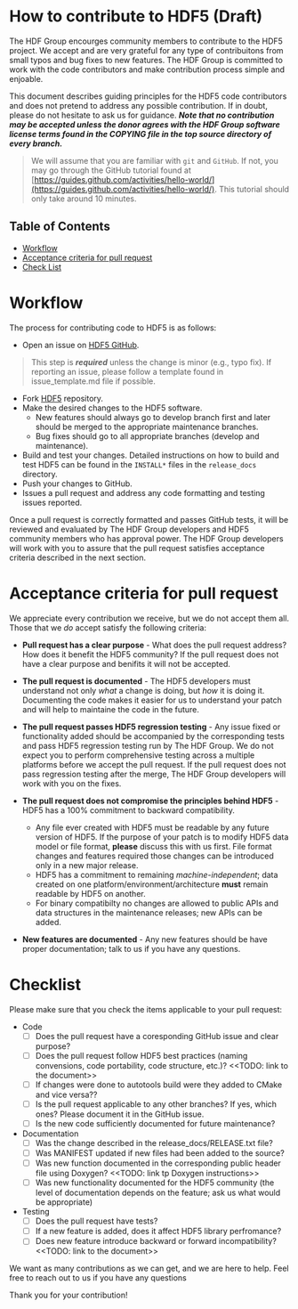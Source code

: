 # How to contribute to HDF5 (Draft)

The HDF Group encourges community members to contribute to the HDF5 project. We accept and are very grateful for any type of contribuitons 
from small typos and bug fixes to new features. The HDF Group is committed to work with the code contributors and make contribution process simple and enjoable.

This document describes guiding principles for the HDF5 code contributors and does not pretend to address any possible 
contribution. If in doubt, please do not hesitate to ask us for guidance. 
***Note that no contribution may be accepted unless the donor agrees with the HDF Group software license terms
found in the COPYING file in the top source directory of every branch.***


> We will assume that you are familiar with `git` and `GitHub`.  If not, you may go through the GitHub tutorial found at [https://guides.github.com/activities/hello-world/](https://guides.github.com/activities/hello-world/).  This tutorial should only take around 10 minutes.

## Table of Contents

* [Workflow](#workflow)
* [Acceptance criteria for pull request](#criteria)
* [Check List](#checklist)

# Workflow <A NAME="workflow"></A>

The process for contributing code to HDF5 is as follows:

* Open an issue on [HDF5 GitHub](https://github.com/HDFGroup/hdf5/issues).

> This step is ***required*** unless the change is minor (e.g., typo fix). If reporting an issue, please follow a template found in issue_template.md file if possible.  

* Fork [HDF5](https://github.com/HDFGroup/hdf5) repository.
* Make the desired changes to the HDF5 software.
	* New features should always go to develop branch first and later should be merged to the appropriate maintenance branches.
	* Bug fixes should go to all appropriate branches (develop and maintenance). 
* Build and test your changes. Detailed instructions on how to build and test HDF5 can be found in the `INSTALL*` files in the `release_docs` directory.
* Push your changes to GitHub.
* Issues a pull request and address any code formatting and testing issues reported.

Once a pull request is correctly formatted and passes GitHub tests, it will be reviewed and evaluated by The HDF Group developers and HDF5 community members who has approval power.
The HDF Group developers will work with you to assure that the pull request satisfies acceptance criteria described in the next section. 

# Acceptance criteria for pull request <A NAME="criteria"></A>

We appreciate every contribution we receive, but we do not accept them all.  Those that we *do* accept satisfy the following criteria:

* **Pull request has a clear purpose** - What does the pull request address? How does it benefit the HDF5 community? 
If the pull request does not have a clear purpose and benifits it will not be accepted. 

* **The pull request is documented** - The HDF5 developers must understand not only *what* a change is doing, but *how* it is doing it.  Documenting the code makes it easier for us to understand your patch and will help to maintaine the code in the future. 

* **The pull request passes HDF5 regression testing** - Any issue fixed or functionality added should be accompanied by the corresponding tests and pass HDF5 regression testing run by The HDF Group. We do not expect you to perform comprehensive testing across a multiple platforms before we accept the pull request. If the pull request does not pass regression testing after the merge, The HDF Group developers will work with you on the fixes. 

* **The pull request does not compromise the principles behind HDF5** - HDF5 has a 100% commitment to backward compatibility.  
	* Any file ever created with HDF5 must be readable by any future version of HDF5.
   If the purpose of your patch  is to modify HDF5 data model or file format,
 **please** discuss this with us first. File format changes and features required those changes can be introduced only in a new major release. 
	* HDF5 has a commitment to remaining *machine-independent*; data created on one platform/environment/architecture **must** remain readable by HDF5 on another. 
	* For binary compatibilty no changes are allowed to public APIs and data structures in the maintenance releases; new APIs can be added.

* **New features are documented** - Any new features should be have proper documentation; talk to us if you have any questions.


# Checklist <A NAME="checklist"></A>

Please make sure that you check the items applicable to your pull request:

* Code 
  * [ ] Does the pull request have a coresponding GitHub issue and clear purpose?
  * [ ] Does the pull request follow HDF5 best practices (naming convensions, code portability, code structure, etc.)? <<TODO: link to the document>>
  * [ ] If changes were done to autotools build were they added to CMake and vice versa??
  * [ ] Is the pull request applicable to any other branches? If yes, which ones? Please document it in the GitHub issue.
  * [ ] Is the new code sufficiently documented for future maintenance?
* Documentation
  * [ ] Was the change described in the release_docs/RELEASE.txt file?
  * [ ] Was MANIFEST updated if new files had been added to the source?
  * [ ] Was new function documented in the corresponding public header file using Doxygen? <<TODO: link tp Doxygen instructions>>
  * [ ] Was new functionality documented for the HDF5 community (the level of documentation depends on the feature; ask us what would be appropriate)
* Testing
  * [ ] Does the pull request have tests?
  * [ ] If a new feature is added, does it affect HDF5 library perfromance?
  * [ ] Does new feature introduce backward or forward incompatibility? <<TODO: link to the document>>

We want as many contributions as we can get, and we are here to help. Feel free to reach out to us if you have any questions

Thank you for your contribution!

